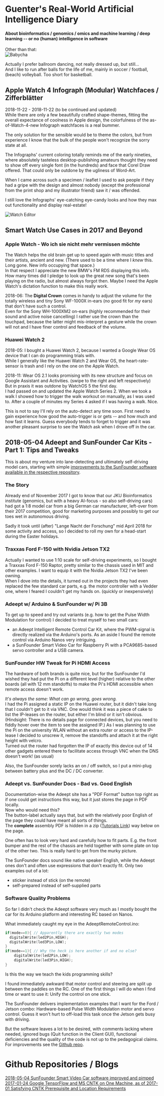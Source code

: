 # Guenter's Real-World Artificial Intelligence Diary  
#### About bioinformatics / genomics / omics and machine learning / deep learning -- or no (human) intelligence in software  
Other than that:  
![Babycha](images/Babycha1.gif)

Actually I prefer ballroom dancing, not really dressed up, but still...  
And I like to run after balls for the life of me, mainly in soccer / football, (beach) volleyball. Too short for basketball.

## Apple Watch 4 Infograph (Modular) Watchfaces / Zifferblätter
2018-11-22 - 2018-11-22 (to be continued and updated)  
While there are only a few beautifully crafted shape-themes, fitting the overall expectance of coolness in Apple design, the colorfulness of the as-of-Watch-4-new Infograph watchfaces is a real bummer.

The only solution for the sensible would be to theme the colors, but from experience I know that the bulk of the people won't recognize the sorry state at all.

The Infographs' current coloring totally reminds me of the early nineties, where absolutely tasteless desktop-publishing amateurs thought they need to show off every single font (in the hundreds) and face that Corel Draw offered. That could only be outdone by the ugliness of Word-Art.

When I came across such a specimen / leaflet I used to ask people if they had a gripe with the design and almost nobody (except the professional from the print shop and my illustrator friend) saw it / was offended.

I still love the Infographs' eye-catching eye-candy looks and how they max out functionality and display real-estate!

![Watch Editor](images/Watch4/MyWatchFaces.PNG)

## Smart Watch Use Cases in 2017 and Beyond
### Apple Watch - Wo ich sie nicht mehr vermissen möchte
The Watch helps the old brain get up to speed again with music titles and their artists, ancient and new. (There used to be a time where I *knew* this. Long gone. New info occupying that space.)  
In that respect I appreciate the new BMW's FM RDS displaying this info. How many times did I pledge to look up the great new song that's been playing on the radio, but almost always forgot then. Maybe I need the Apple Watch's dictation function to make this really work.

2018-06: The **Digital Crown** comes in handy to adjust the volume for the totally wireless and tiny Sony WF-1000X in-ears (no good fit for *my* ears) that don't have such a control.  
Even for the Sony WH-1000XM2 on-ears (highly recommended for their sound and active noise cancelling) I rather use the crown than the touchpad, because the latter might mis-interpret a gesture while the crown will not and I have finer control and feedback of the volume.
### Huawei Watch 2
2018-05: I bought a Huawei Watch 2, because I wanted a Google Wear OS device that I can do programming trials with.  
While I generally like the Huawei Watch 2 and Wear OS, the heart-rate-sensor is trash and I rely on the one on the Apple Watch.

2018-11: Wear OS 2.1 looks promising with its new structure and focus on Google Assistant and Activities. (swipe to the right and left respectively)  
But in praxis it was outdone by WatchOS 5 the first day.  
I had passed on and updated the Apple Watch Series 2. When we took a walk I showed how to trigger the walk workout on manually, as I was used to. After a couple of minutes my Series 4 asked if I was having a walk. Nice.

This is not to say I'll rely on the auto-detect any time soon. First need to gain experience how good the auto-trigger is or gets -- and how much and how fast it learns. Guess everybody tends to forget to trigger and it was another pleasant surprise to see the Watch ask when I drove off in the car.

## 2018-05-04 Adeept and SunFounder Car Kits - Part 1: Tips and Tweaks
This is about my venture into lane-detecting and ultimately self-driving model cars, starting with simple [improvements to the SunFounder software available in the respective repository](https://github.com/ai-bits/SunFounder-improved).

### The Story
Already end of November 2017 I got to know that our JKU Bioinformatics institute (genomics, but with a heavy AI-focus - so also self-driving cars) had got a 1:8 model car from a big German car manufacturer, left-over from their 2017 competition, good for marketing purposes and possibly to get our toes wet in autonomous driving.

Sadly it took until (after) "Lange Nacht der Forschung" mid April 2018 for some activity and access, so I decided to roll my own for a head-start during the Easter holidays.

### Traxxas Ford F-150 with Nvidia Jetson TX2
Actually I wanted to use 1:10 scale for self-driving experiments, so I bought a Traxxas Ford F-150 Raptor, pretty similar to the chassis used in MIT and other examples. I want to equip it with the Nvidia Jetson TX2 I've been owning.  
When I dove into the details, it turned out in the projects they had even replaced the few standard car parts, e.g. the motor controller with a Vedder one, where I feared I couldn't get my hands on. (quickly or inexpensively)

### Adeept w/ Arduino & SunFounder w/ Pi 3B
To get up to speed and try out variants (e.g. how to get the Pulse Width Modulation for control) I decided to treat myself to two small cars:
- an Adeept Intelligent Remote Control Car Kit, where the PWM-signal is directly realized via the Arduino's ports. As an aside I found the remote control via Arduino Nanos very intriguing.
- a SunFounder Smart Video Car for Raspberry Pi with a PCA9685-based servo controller and a USB camera.

### SunFounder HW Tweak for Pi HDMI Access
The hardware of both brands is quite nice, but for the SunFounder I'd wished they had put the Pi on a different level (higher) relative to the other boards (all with 12 mm standoffs) to make the Pi's HDMI accessible when remote access doesn't work.

*It's always the same: What can go wrong, goes wrong.*  
I had the Pi assigned a static IP on the Huawei router, but it didn't take long that I couldn't get to it via VNC. One would think it was a piece of cake to list the IP-leases on the router, but either I'm blind or it isn't obvious.  
(Hindsight: There is no details page for connected devices, but you need to fiddly hover over the item to see the assigned IP.)
As I was planning to use the Pi on the university WLAN without an extra router or access to the IP-lease I decided to unscrew it, remove the standoffs and attach it at the right height with velcro.  
Turned out the router had forgotten the IP of exactly this device out of 14 other gadgets entered there to facilitate access through VNC when the DNS doesn't work! (as usual)

Also, the SunFounder sorely lacks an on / off switch, so I put a mini-plug between battery plus and the DC / DC converter.

### Adeept vs. SunFounder Docs - Bad vs. Good English
Documentation-wise the Adeept site has a "PDF Format" button top right as if one could get instructions this way, but it just stores the page in PDF locally.  
Now who would need this?  
The button-label actually says that, but with the relatively poor English of the page they could have meant all sorts of things.   
The **complete** assembly PDF is hidden in a zip ([Tutorials Link](https://www.adrive.com/public/vJjVc4/AdeeptIntelligentRemoteControlCarKitForArduinoV1_2.zip)) way below on the page.

One often has to look very hard and carefully how to fit parts. E.g. the front bumper and the rest of the chassis are held together with some plate on top of the other two. This is really hard to get from the murky picture.

The SunFounder docs sound like native speaker English, while the Adeept ones don't and often use expressions that don't exactly fit. Only two examples out of a lot:
- sticker instead of stick (on the remote)
- self-prepared instead of self-supplied parts

### Software Quality Problems
So far I didn't check the Adeept software very much as I mostly bought the car for its Arduino platform and interesting RC based on Nanos.

What immediately caught my eye in the AdeeptRemoteControl.ino:
```C
if(mode==0){ // Apparently there are exactly two modes
  digitalWrite(led2Pin,HIGH);
  digitalWrite(led3Pin,LOW);
}
if(mode==1){ // Why the heck is here another if and no else?
    digitalWrite(led2Pin,LOW);
    digitalWrite(led3Pin,HIGH);
}
```
Is this the way we teach the kids programming skills?

I found immediately awkward that motor control and steering are split up between the paddles on the RC. One of the first things I will do when I find time or want to use it: Unify the control on one stick.

The SunFounder delivers implementation examples that I want for the Ford / Jetson combo: Hardware-based Pulse Width Modulation motor and servo control. Guess it won't hurt to off-load this task once the Jetson gets busy with driving.

But the software leaves a lot to be desired, with comments lacking where needed, ignored bugs (Quit function in the Client GUI), functional deficiencies and the quality of the code is not up to the pedagogical claims. For improvements see the [Github repo](https://github.com/ai-bits/SunFounder-improved).

# Github Repositories / Blogs
[2018-05-04 SunFounder Smart Video Car software improved and pimped](https://github.com/ai-bits/SunFounder-improved)
[2017-01-24 Google TensorFlow and MS CNTK on One Machine, as of 2017-01 Satisfying CNTK Prerequisite and Location Requirements](github.com/ai-bits/TF-CNTK4compile)
